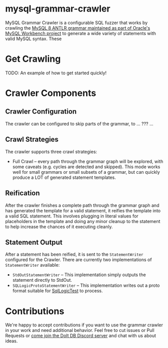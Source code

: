 # mysql-grammar-crawler

MySQL Grammar Crawler is a configurable SQL fuzzer that works by crawling the
[MySQL 8 ANTLR grammar maintained as part of Oracle's MySQL Workbench project](https://github.com/mysql/mysql-workbench/blob/8.0/library/parsers/grammars/MySQLParser.g4)
to generate a wide variety of statements with valid MySQL syntax. These

# Get Crawling

TODO: An example of how to get started quickly!

# Crawler Components

## Crawler Configuration

The crawler can be configured to skip parts of the grammar, to ... ??? ...

## Crawl Strategies

The crawler supports three crawl strategies:

* Full Crawl – every path through the grammar graph will be explored, with some caveats (e.g. cycles are detected and
  skipped). This mode works well for small grammars or small subsets of a grammar, but can quickly produce a LOT of
  generated statement templates.

## Reification

After the crawler finishes a complete path through the grammar graph and has generated the template for a valid
statement, it reifies the template into a valid SQL statement. This involves plugging in literal values for placeholders
in the template and doing any minor cleanup to the statement to help increase the chances of it executing cleanly.

## Statement Output

After a statement has been reified, it is sent to the `StatementWriter` configured for the Crawler. There are currently
two implementations of `StatementWriter` available:

* `StdOutStatementWriter` – This implementation simply outputs the statement directly to StdOut.
* `SQLLogicProtoStatementWriter` – This implementation writes out a proto format suitable
  for [SqlLogicTest](https://www.sqlite.org/sqllogictest/doc/trunk/about.wiki) to process.

# Contributions

We're happy to accept contributions if you want to use the grammar crawler in your work and need additional behavior.
Feel free to cut issues or Pull Requests or [come join the Dolt DB Discord server](https://discord.com/invite/RFwfYpu)
and chat with us about ideas.


